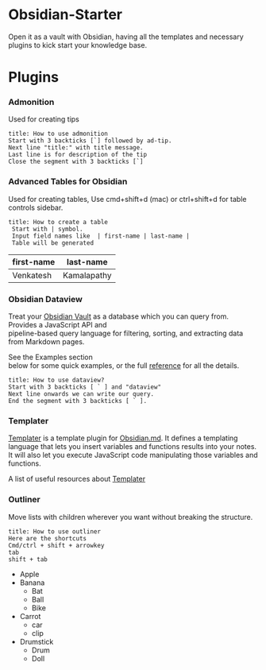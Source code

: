 # Obsidian-Starter
Open it as a vault with Obsidian, having all the templates and necessary plugins to kick start your knowledge base.


# Plugins

### Admonition

Used for creating tips

```ad-tip
title: How to use admonition
Start with 3 backticks [`] followed by ad-tip.
Next line "title:" with title message.
Last line is for description of the tip
Close the segment with 3 backticks [`]
```


###  Advanced Tables for Obsidian

Used for creating tables, Use cmd+shift+d (mac) or ctrl+shift+d for table controls sidebar.

```ad-tip
title: How to create a table
 Start with | symbol.
 Input field names like  | first-name | last-name | 
 Table will be generated
```

| first-name | last-name   |
| ---------- | ----------- |
| Venkatesh  | Kamalapathy |

### Obsidian Dataview

Treat your [Obsidian Vault](https://obsidian.md/) as a database which you can query from. Provides a JavaScript API and  
pipeline-based query language for filtering, sorting, and extracting data from Markdown pages.

See the Examples section  
below for some quick examples, or the full [reference](https://blacksmithgu.github.io/obsidian-dataview/) for all the details.

```ad-tip
title: How to use dataview?
Start with 3 backticks [ ` ] and "dataview" 
Next line onwards we can write our query.
End the segment with 3 backticks [ ` ].
```

### Templater

[Templater](https://github.com/SilentVoid13/Templater) is a template plugin for [Obsidian.md](https://obsidian.md/). It defines a templating language that lets you insert variables and functions results into your notes. It will also let you execute JavaScript code manipulating those variables and functions.

A list of useful resources about [Templater](https://github.com/SilentVoid13/Templater)

### Outliner

Move lists with children wherever you want without breaking the structure.

```ad-tip
title: How to use outliner
Here are the shortcuts
Cmd/ctrl + shift + arrowkey
tab
shift + tab
```

- Apple
- Banana
	- Bat
	- Ball
	- Bike
- Carrot
	- car
	- clip
- Drumstick
	- Drum
	- Doll

